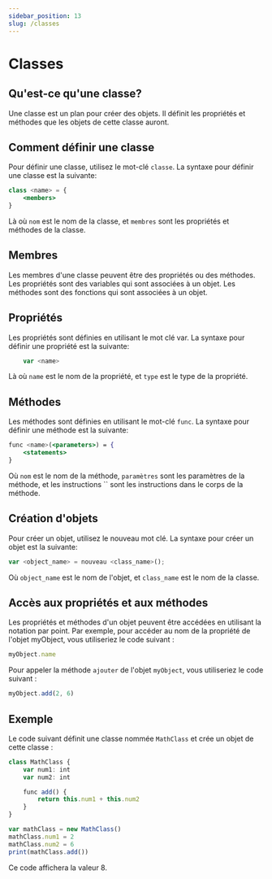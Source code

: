```yaml
---
sidebar_position: 13
slug: /classes
---
```


# Classes

## Qu'est-ce qu'une classe?

Une classe est un plan pour créer des objets. Il définit les propriétés et méthodes que les objets de cette classe auront.

## Comment définir une classe

Pour définir une classe, utilisez le mot-clé `classe`. La syntaxe pour définir une classe est la suivante:

```jsx
class <name> = {
    <members>
}
```

Là où `nom` est le nom de la classe, et `membres` sont les propriétés et méthodes de la classe.

## Membres

Les membres d'une classe peuvent être des propriétés ou des méthodes. Les propriétés sont des variables qui sont associées à un objet. Les méthodes sont des fonctions qui sont associées à un objet.

## Propriétés
Les propriétés sont définies en utilisant le mot clé var. La syntaxe pour définir une propriété est la suivante:

```jsx
    var <name>
```

Là où `name` est le nom de la propriété, et `type` est le type de la propriété.

## Méthodes
Les méthodes sont définies en utilisant le mot-clé `func`. La syntaxe pour définir une méthode est la suivante:

```jsx
func <name>(<parameters>) = {
    <statements>
}
```
Où `nom` est le nom de la méthode, `paramètres` sont les paramètres de la méthode, et les instructions `` sont les instructions dans le corps de la méthode.

## Création d'objets


Pour créer un objet, utilisez le nouveau mot clé. La syntaxe pour créer un objet est la suivante:

```jsx
var <object_name> = nouveau <class_name>();
```

Où `object_name` est le nom de l'objet, et `class_name` est le nom de la classe.

## Accès aux propriétés et aux méthodes

Les propriétés et méthodes d'un objet peuvent être accédées en utilisant la notation par point. Par exemple, pour accéder au nom de la propriété de l'objet myObject, vous utiliseriez le code suivant :

```jsx
myObject.name
```

Pour appeler la méthode `ajouter` de l'objet `myObject`, vous utiliseriez le code suivant :

```jsx
myObject.add(2, 6)
```

## Exemple
Le code suivant définit une classe nommée `MathClass` et crée un objet de cette classe :

```jsx
class MathClass {
    var num1: int
    var num2: int

    func add() {
        return this.num1 + this.num2
    }
}

var mathClass = new MathClass()
mathClass.num1 = 2
mathClass.num2 = 6
print(mathClass.add())
```

Ce code affichera la valeur 8.
